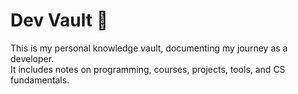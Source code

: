 # Dev Vault 🚀  

This is my personal knowledge vault, documenting my journey as a developer.  
It includes notes on programming, courses, projects, tools, and CS fundamentals.
